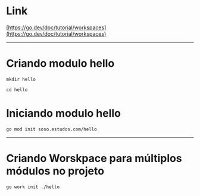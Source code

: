 # Link
[https://go.dev/doc/tutorial/workspaces](https://go.dev/doc/tutorial/workspaces)

---
# Criando modulo hello
`mkdir hello`

`cd hello`

# Iniciando modulo hello
`go mod init soso.estudos.com/hello`

---
# Criando Worskpace para múltiplos módulos no projeto
`go work init ./hello`